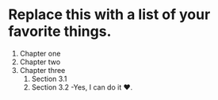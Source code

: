 # Replace this with a list of your favorite things.
1. Chapter one
2. Chapter two
3. Chapter three
   1. Section 3.1
   2. Section 3.2
      -Yes, I can do it :heart:.
